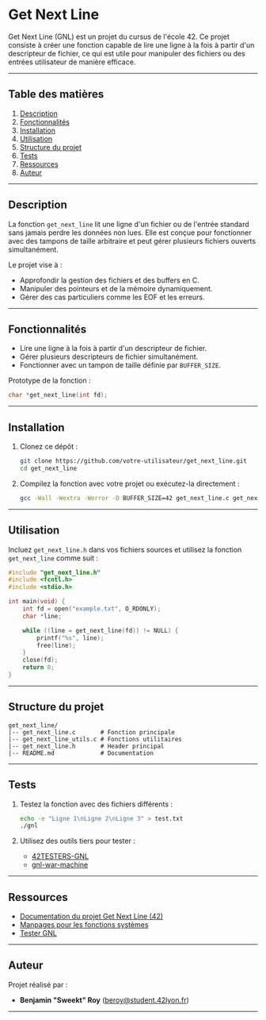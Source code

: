 # Get Next Line

Get Next Line (GNL) est un projet du cursus de l'école 42. Ce projet consiste à créer une fonction capable de lire une ligne à la fois à partir d'un descripteur de fichier, ce qui est utile pour manipuler des fichiers ou des entrées utilisateur de manière efficace.

---

## Table des matières

1. [Description](#description)
2. [Fonctionnalités](#fonctionnalités)
3. [Installation](#installation)
4. [Utilisation](#utilisation)
5. [Structure du projet](#structure-du-projet)
6. [Tests](#tests)
7. [Ressources](#ressources)
8. [Auteur](#auteur)

---

## Description

La fonction `get_next_line` lit une ligne d'un fichier ou de l'entrée standard sans jamais perdre les données non lues. Elle est conçue pour fonctionner avec des tampons de taille arbitraire et peut gérer plusieurs fichiers ouverts simultanément.

Le projet vise à :

- Approfondir la gestion des fichiers et des buffers en C.
- Manipuler des pointeurs et de la mémoire dynamiquement.
- Gérer des cas particuliers comme les EOF et les erreurs.

---

## Fonctionnalités

- Lire une ligne à la fois à partir d'un descripteur de fichier.
- Gérer plusieurs descripteurs de fichier simultanément.
- Fonctionner avec un tampon de taille définie par `BUFFER_SIZE`.

Prototype de la fonction :

```c
char *get_next_line(int fd);
```

---

## Installation

1. Clonez ce dépôt :

   ```bash
   git clone https://github.com/votre-utilisateur/get_next_line.git
   cd get_next_line
   ```

2. Compilez la fonction avec votre projet ou exécutez-la directement :

   ```bash
   gcc -Wall -Wextra -Werror -D BUFFER_SIZE=42 get_next_line.c get_next_line_utils.c main.c -o gnl
   ```

---

## Utilisation

Incluez `get_next_line.h` dans vos fichiers sources et utilisez la fonction `get_next_line` comme suit :

```c
#include "get_next_line.h"
#include <fcntl.h>
#include <stdio.h>

int main(void) {
    int fd = open("example.txt", O_RDONLY);
    char *line;

    while ((line = get_next_line(fd)) != NULL) {
        printf("%s", line);
        free(line);
    }
    close(fd);
    return 0;
}
```

---

## Structure du projet

```
get_next_line/
|-- get_next_line.c       # Fonction principale
|-- get_next_line_utils.c # Fonctions utilitaires
|-- get_next_line.h       # Header principal
|-- README.md             # Documentation
```

---

## Tests

1. Testez la fonction avec des fichiers différents :

   ```bash
   echo -e "Ligne 1\nLigne 2\nLigne 3" > test.txt
   ./gnl
   ```

2. Utilisez des outils tiers pour tester :

   - [42TESTERS-GNL](https://github.com/Mazoise/42TESTERS-GNL)
   - [gnl-war-machine](https://github.com/42Paris/gnl-war-machine)

---

## Ressources

- [Documentation du projet Get Next Line (42)](https://projects.intra.42.fr/projects/get_next_line)
- [Manpages pour les fonctions systèmes](https://man7.org/linux/man-pages/)
- [Tester GNL](https://github.com/Mazoise/42TESTERS-GNL)

---

## Auteur

Projet réalisé par :

- **Benjamin "Sweekt" Roy** ([beroy@student.42lyon.fr](mailto:beroy@student.42lyon.fr))

---

